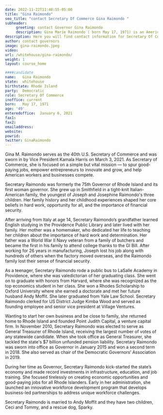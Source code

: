 ```yaml
---
date: 2022-11-22T11:48:55-05:00
title: "Gina Raimondo"
seo_title: "contact Secretary Of Commerce Gina Raimondo "
subheader:
     greeting: contact Governor Gina Raimondo 
     description: Gina Marie Raimondo ( born May 17, 1971) is an American politician and venture capitalist serving, since 2015, as the 75th Governor of Rhode Island. 
description: Here you will find contact information for Secretary Of Commerce Janet Yellen, including the email address, phone number, and mailing address.
author: contact governors
image: gina-raimondo.jpeg
video:
url: /whitehouse/gina-raimondo/
weight: 1
layout: course_home

####candidate
name:	Gina Raimondo
state:	whitehouse
birthstate: Rhode Island
party:	Democratic
role: Secretary Of Commerce
inoffice: current
born:	May 17, 1971
age: '49'
enteredoffice:	January 6, 2021
fax1: 
fax2: 
emailaddress:
website:
powrid: 
twitter: GinaRaimondo
---
```


Gina M. Raimondo serves as the 40th U.S. Secretary of Commerce and was sworn in by Vice President Kamala Harris on March 3, 2021. As Secretary of Commerce, she is focused on a simple but vital mission — to spur good-paying jobs, empower entrepreneurs to innovate and grow, and help American workers and businesses compete.

Secretary Raimondo was formerly the 75th Governor of Rhode Island and its first woman governor. She grew up in Smithfield in a tight-knit Italian-American family, the youngest of Joseph and Josephine Raimondo's three children. Her family history and her childhood experiences shaped her core beliefs in hard work, opportunity for all, and the importance of financial security.

After arriving from Italy at age 14, Secretary Raimondo’s grandfather learned English studying in the Providence Public Library and later lived with her family. Her mother was a homemaker, who dedicated her life to teaching her children about the importance of hard work and determination. Her father was a World War II Navy veteran from a family of butchers and became the first in his family to attend college thanks to the GI Bill. After working for 26 years in manufacturing, Joseph lost his job along with hundreds of others when the factory moved overseas, and the Raimondo family lost their sense of financial security.

As a teenager, Secretary Raimondo rode a public bus to LaSalle Academy in Providence, where she was valedictorian of her graduating class. She went on to graduate with honors from Harvard, where she was recognized as the top economics student in her class. She won a Rhodes Scholarship to Oxford University where she earned a doctorate and met her future husband Andy Moffit. She later graduated from Yale Law School. Secretary Raimondo clerked for US District Judge Kimba Wood and served as founding employee and senior vice president at Village Ventures.

Wanting to start her own business and be close to family, she returned home to Rhode Island and founded Point Judith Capital, a venture capital firm. In November 2010, Secretary Raimondo was elected to serve as General Treasurer of Rhode Island, receiving the largest number of votes of any statewide candidate. When she took office as General Treasurer, she tackled the state's $7 billion unfunded pension liability. Secretary Raimondo was sworn into office as Governor in January 2015 and won a second term in 2018. She also served as chair of the Democratic Governors’ Association in 2019.

During her time as Governor, Secretary Raimondo kick-started the state’s economy and made record investments in infrastructure, education, and job training. She focused tirelessly on creating economic opportunities and good-paying jobs for all Rhode Islanders. Early in her administration, she launched an innovative workforce development program that develops business-led partnerships to address unique workforce challenges.

Secretary Raimondo is married to Andy Moffit and they have two children, Ceci and Tommy, and a rescue dog, Sparky.

